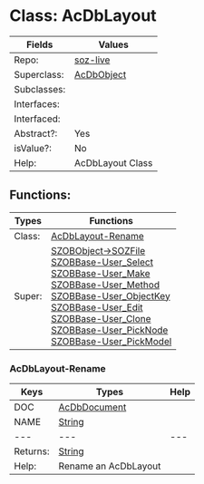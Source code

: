 
# Class:	AcDbLayout

| Fields | Values |
| --------- | --------- |
| Repo: | [soz-live](/repos/soz-live.html) |
| Superclass: | [AcDbObject](AcDbObject.html) |
| Subclasses: |  |
| Interfaces: |  |
| Interfaced: |  |
| Abstract?: | Yes |
| isValue?: | No |
| Help: | AcDbLayout Class |


## Functions:

| Types | Functions |
| --------- | --------- |
| Class: | [AcDbLayout-Rename](#AcDbLayout-Rename) |
| Super: | [SZOBObject->SOZFile](SZOBObject.html) <br> [SZOBBase-User_Select](SZOBBase.html) <br> [SZOBBase-User_Make](SZOBBase.html) <br> [SZOBBase-User_Method](SZOBBase.html) <br> [SZOBBase-User_ObjectKey](SZOBBase.html) <br> [SZOBBase-User_Edit](SZOBBase.html) <br> [SZOBBase-User_Clone](SZOBBase.html) <br> [SZOBBase-User_PickNode](SZOBBase.html) <br> [SZOBBase-User_PickModel](SZOBBase.html) |


### AcDbLayout-Rename

| Keys | Types | Help |
| --------- | --------- | --------- |
| DOC | [AcDbDocument](AcDbDocument.html) |  |
| NAME | [String](String.html) |  |
| --- | --- | --- |
| Returns: | [String](String.html) |
| Help: | Rename an AcDbLayout |

